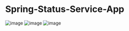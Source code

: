 # Spring-Status-Service-App

![image](https://user-images.githubusercontent.com/40308970/159710569-a30aa72c-40bc-48bc-bdbf-df8f6f270a3a.png)
![image](https://user-images.githubusercontent.com/40308970/159710777-65d98db1-d8db-4200-b60c-8d1299c60aad.png)
![image](https://user-images.githubusercontent.com/40308970/159710834-d47751b8-aaf0-47a7-827a-2d4ae44e7bd9.png)
